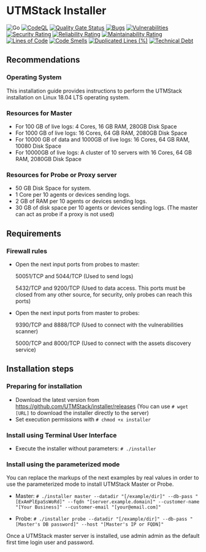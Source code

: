 # UTMStack Installer

![Go](https://github.com/UTMStack/installer/workflows/Go/badge.svg)
[![CodeQL](https://github.com/UTMStack/installer/actions/workflows/codeql-analysis.yml/badge.svg)](https://github.com/UTMStack/installer/actions/workflows/codeql-analysis.yml)
[![Quality Gate Status](https://qube.atlasinside.com/api/project_badges/measure?project=utmstack_installer&metric=alert_status)](https://qube.atlasinside.com/dashboard?id=utmstack_installer)
[![Bugs](https://qube.atlasinside.com/api/project_badges/measure?project=utmstack_installer&metric=bugs)](https://qube.atlasinside.com/dashboard?id=utmstack_installer)
[![Vulnerabilities](https://qube.atlasinside.com/api/project_badges/measure?project=utmstack_installer&metric=vulnerabilities)](https://qube.atlasinside.com/dashboard?id=utmstack_installer)
[![Security Rating](https://qube.atlasinside.com/api/project_badges/measure?project=utmstack_installer&metric=security_rating)](https://qube.atlasinside.com/dashboard?id=utmstack_installer)
[![Reliability Rating](https://qube.atlasinside.com/api/project_badges/measure?project=utmstack_installer&metric=reliability_rating)](https://qube.atlasinside.com/dashboard?id=utmstack_installer)
[![Maintainability Rating](https://qube.atlasinside.com/api/project_badges/measure?project=utmstack_installer&metric=sqale_rating)](https://qube.atlasinside.com/dashboard?id=utmstack_installer)
[![Lines of Code](https://qube.atlasinside.com/api/project_badges/measure?project=utmstack_installer&metric=ncloc)](https://qube.atlasinside.com/dashboard?id=utmstack_installer)
[![Code Smells](https://qube.atlasinside.com/api/project_badges/measure?project=utmstack_installer&metric=code_smells)](https://qube.atlasinside.com/dashboard?id=utmstack_installer)
[![Duplicated Lines (%)](https://qube.atlasinside.com/api/project_badges/measure?project=utmstack_installer&metric=duplicated_lines_density)](https://qube.atlasinside.com/dashboard?id=utmstack_installer)
[![Technical Debt](https://qube.atlasinside.com/api/project_badges/measure?project=utmstack_installer&metric=sqale_index)](https://qube.atlasinside.com/dashboard?id=utmstack_installer)


## Recommendations

### Operating System
This installation guide provides instructions to perform the UTMStack installation on Linux 18.04 LTS operating system.

### Resources for Master
- For 100 GB of live logs: 4 Cores, 16 GB RAM, 280GB Disk Space
- For 1000 GB of live logs: 16 Cores, 64 GB RAM, 2080GB Disk Space
- For 10000 GB of data and 1000GB of live logs: 16 Cores, 64 GB RAM, 10080 Disk Space
- For 10000GB of live logs: A cluster of 10 servers with 16 Cores, 64 GB RAM, 2080GB Disk Space

### Resources for Probe or Proxy server
- 50 GB Disk Space for system.
- 1 Core per 10 agents or devices sending logs.
- 2 GB of RAM per 10 agents or devices sending logs.
- 30 GB of disk space per 10 agents or devices sending logs.
(The master can act as probe if a proxy is not used)

## Requirements
### Firewall rules
- Open the next input ports from probes to master:

  50051/TCP and 5044/TCP (Used to send logs)

  5432/TCP and 9200/TCP (Used to data access. This ports must be closed from any other source, for security, only probes can reach this ports)

- Open the next input ports from master to probes:

  9390/TCP and 8888/TCP (Used to connect with the vulnerabilities scanner)

  5000/TCP and 8000/TCP (Used to connect with the assets discovery service)

## Installation steps

### Preparing for installation
- Download the latest version from https://github.com/UTMStack/installer/releases (You can use `# wget [URL]` to download the installer directly to the server)
- Set execution permissions with `# chmod +x installer`

### Install using Terminal User Interface
- Execute the installer without parameters: `# ./installer`

### Install using the parameterized mode
You can replace the markups of the next examples by real values in order to use the parameterized mode to install UTMStack Master or Probe.
- Master:
`# ./installer master --datadir "[/example/dir]" --db-pass "[ExAmPlEpaSsWoRd]" --fqdn "[server.example.domain]" --customer-name "[Your Business]" --customer-email "[your@email.com]"`

- Probe:
`# ./installer probe --datadir "[/example/dir]" --db-pass "[Master's DB password]" --host "[Master's IP or FQDN]"`

Once a UTMStack master server is installed, use admin admin as the default first time login user and password.
